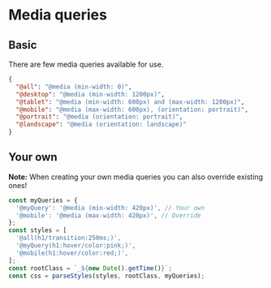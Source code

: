 # Media queries

## Basic

There are few media queries available for use.

```json
{
  "@all": "@media (min-width: 0)",
  "@desktop": "@media (min-width: 1200px)",
  "@tablet": "@media (min-width: 600px) and (max-width: 1200px)",
  "@mobile": "@media (max-width: 600px), (orientation: portrait)",
  "@portrait": "@media (orientation: portrait)",
  "@landscape": "@media (orientation: landscape)"
}
```

## Your own

**Note:** When creating your own media queries you can also override existing ones!

```js
const myQueries = {
  '@myQuery': '@media (min-width: 420px)', // Your own
  '@mobile': '@media (max-width: 420px)', // Override
};
const styles = [
  '@all(h1/transition:250ms;)',
  '@myQuery(h1:hover/color:pink;)',
  '@mobile(h1:hover/color:red;)',
];
const rootClass = `_${new Date().getTime()}`;
const css = parseStyles(styles, rootClass, myQueries);
```
